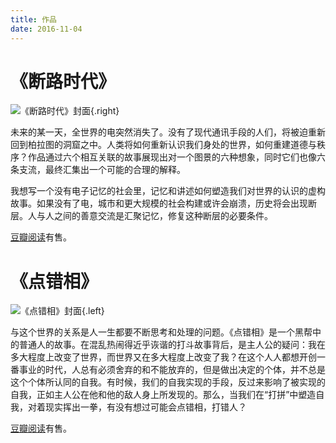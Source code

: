 ```yaml
---
title: 作品
date: 2016-11-04
---
```


# 《断路时代》

![《断路时代》封面](/images/2091227.jpg){.right}

未来的某一天，全世界的电突然消失了。没有了现代通讯手段的人们，将被迫重新回到柏拉图的洞窟之中。人类将如何重新认识我们身处的世界，如何重建道德与秩序？作品通过六个相互关联的故事展现出对一个图景的六种想象，同时它们也像六条支流，最终汇集出一个可能的合理的解释。

我想写一个没有电子记忆的社会里，记忆和讲述如何塑造我们对世界的认识的虚构故事。如果没有了电，城市和更大规模的社会构建或许会崩溃，历史将会出现断层。人与人之间的善意交流是汇聚记忆，修复这种断层的必要条件。

[豆瓣阅读](https://read.douban.com/ebook/2091227/)有售。

# 《点错相》

![《点错相》封面](/images/7399236.jpg){.left}

与这个世界的关系是人一生都要不断思考和处理的问题。《点错相》是一个黑帮中的普通人的故事。在混乱热闹得近乎诙谐的打斗故事背后，是主人公的疑问：我在多大程度上改变了世界，而世界又在多大程度上改变了我？在这个人人都想开创一番事业的时代，人总有必须舍弃的和不能放弃的，但是做出决定的个体，并不总是这个个体所认同的自我。有时候，我们的自我实现的手段，反过来影响了被实现的自我，正如主人公在他和他的敌人身上所发现的。那么，当我们在“打拼”中塑造自我，对着现实挥出一拳，有没有想过可能会点错相，打错人？

[豆瓣阅读](https://read.douban.com/ebook/7399236/)有售。
